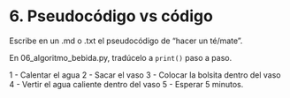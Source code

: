 # 6. Pseudocódigo vs código

Escribe en un .md o .txt el pseudocódigo de “hacer un té/mate”.

En 06_algoritmo_bebida.py, tradúcelo a `print()` paso a paso.

1 - Calentar el agua
2 - Sacar el vaso
3 - Colocar la bolsita dentro del vaso
4 - Vertir el agua caliente dentro del vaso
5 - Esperar 5 minutos.
